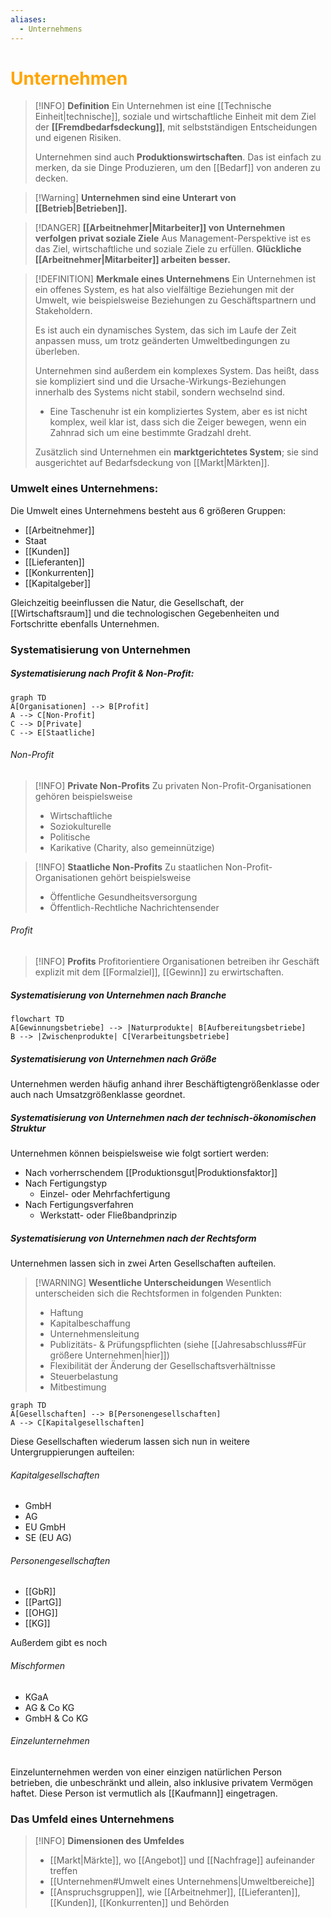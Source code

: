 ```yaml
---
aliases:
  - Unternehmens
---
```

# <font color = "orange">Unternehmen</font>

>[!INFO] **Definition**
>Ein Unternehmen ist eine [[Technische Einheit|technische]], soziale und wirtschaftliche Einheit mit dem Ziel der **[[Fremdbedarfsdeckung]]**, mit selbstständigen Entscheidungen und eigenen Risiken.
>
>Unternehmen sind auch **Produktionswirtschaften**. Das ist einfach zu merken, da sie Dinge Produzieren, um den [[Bedarf]] von anderen zu decken.

>[!Warning] **Unternehmen sind eine Unterart von [[Betrieb|Betrieben]].**

>[!DANGER] **[[Arbeitnehmer|Mitarbeiter]] von Unternehmen verfolgen privat soziale Ziele**
>Aus Management-Perspektive ist es das Ziel, wirtschaftliche und soziale Ziele zu erfüllen. **Glückliche [[Arbeitnehmer|Mitarbeiter]] arbeiten besser.**

>[!DEFINITION] **Merkmale eines Unternehmens**
>Ein Unternehmen ist ein offenes System, es hat also vielfältige Beziehungen mit der Umwelt, wie beispielsweise Beziehungen zu Geschäftspartnern und Stakeholdern. 
>
>Es ist auch ein dynamisches System, das sich im Laufe der Zeit anpassen muss, um trotz geänderten Umweltbedingungen zu überleben.
>
>Unternehmen sind außerdem ein komplexes System. Das heißt, dass sie kompliziert sind und die Ursache-Wirkungs-Beziehungen innerhalb des Systems nicht stabil, sondern wechselnd sind.
>- Eine Taschenuhr ist ein kompliziertes System, aber es ist nicht komplex, weil klar ist, dass sich die Zeiger bewegen, wenn ein Zahnrad sich um eine bestimmte Gradzahl dreht.
>  
>  Zusätzlich sind Unternehmen ein **marktgerichtetes System**; sie sind ausgerichtet auf Bedarfsdeckung von [[Markt|Märkten]].

### Umwelt eines Unternehmens:
Die Umwelt eines Unternehmens besteht aus 6 größeren Gruppen:
- [[Arbeitnehmer]]
- Staat
- [[Kunden]]
- [[Lieferanten]]
- [[Konkurrenten]]
- [[Kapitalgeber]]

Gleichzeitig beeinflussen die Natur, die Gesellschaft, der [[Wirtschaftsraum]] und die technologischen Gegebenheiten und Fortschritte ebenfalls Unternehmen.

### Systematisierung von Unternehmen
##### Systematisierung nach Profit & Non-Profit:
```mermaid
graph TD
A[Organisationen] --> B[Profit]
A --> C[Non-Profit]
C --> D[Private]
C --> E[Staatliche]
```

###### Non-Profit
>[!INFO] **Private Non-Profits**
>Zu privaten Non-Profit-Organisationen gehören beispielsweise
>- Wirtschaftliche
>- Soziokulturelle
>- Politische
>- Karikative (Charity, also gemeinnützige)

>[!INFO] **Staatliche Non-Profits**
>Zu staatlichen Non-Profit-Organisationen gehört beispielsweise
>- Öffentliche Gesundheitsversorgung
>- Öffentlich-Rechtliche Nachrichtensender

###### Profit
>[!INFO] **Profits**
>Profitorientiere Organisationen betreiben ihr Geschäft explizit mit dem [[Formalziel]], [[Gewinn]] zu erwirtschaften.

##### Systematisierung von Unternehmen nach Branche
```mermaid
flowchart TD
A[Gewinnungsbetriebe] --> |Naturprodukte| B[Aufbereitungsbetriebe]
B --> |Zwischenprodukte| C[Verarbeitungsbetriebe]

```

##### Systematisierung von Unternehmen nach Größe
Unternehmen werden häufig anhand ihrer Beschäftigtengrößenklasse oder auch nach Umsatzgrößenklasse geordnet.

##### Systematisierung von Unternehmen nach der technisch-ökonomischen Struktur
Unternehmen können beispielsweise wie folgt sortiert werden:
- Nach vorherrschendem [[Produktionsgut|Produktionsfaktor]]
- Nach Fertigungstyp
	- Einzel- oder Mehrfachfertigung
- Nach Fertigungsverfahren
	- Werkstatt- oder Fließbandprinzip

##### Systematisierung von Unternehmen nach der Rechtsform
Unternehmen lassen sich in zwei Arten Gesellschaften aufteilen. 

>[!WARNING] **Wesentliche Unterscheidungen**
>Wesentlich unterscheiden sich die Rechtsformen in folgenden Punkten:
>- Haftung
>- Kapitalbeschaffung
>- Unternehmensleitung
>- Publizitäts- & Prüfungspflichten (siehe [[Jahresabschluss#Für größere Unternehmen|hier]])
>- Flexibilität der Änderung der Gesellschaftsverhältnisse
>- Steuerbelastung
>- Mitbestimung

```mermaid
graph TD
A[Gesellschaften] --> B[Personengesellschaften]
A --> C[Kapitalgesellschaften]
```

Diese Gesellschaften wiederum lassen sich nun in weitere Untergruppierungen aufteilen:
###### Kapitalgesellschaften
- GmbH
- AG
- EU GmbH
- SE (EU AG)
###### Personengesellschaften
- [[GbR]]
- [[PartG]]
- [[OHG]]
- [[KG]]

Außerdem gibt es noch
###### Mischformen
- KGaA
- AG & Co KG
- GmbH & Co KG

###### Einzelunternehmen
Einzelunternehmen werden von einer einzigen natürlichen Person betrieben, die unbeschränkt und allein, also inklusive privatem Vermögen haftet. Diese Person ist vermutlich als [[Kaufmann]] eingetragen.
### Das Umfeld eines Unternehmens
>[!INFO] **Dimensionen des Umfeldes**
>- [[Markt|Märkte]], wo [[Angebot]] und [[Nachfrage]] aufeinander treffen
>- [[Unternehmen#Umwelt eines Unternehmens|Umweltbereiche]]
>- [[Anspruchsgruppen]], wie [[Arbeitnehmer]], [[Lieferanten]], [[Kunden]], [[Konkurrenten]] und Behörden

